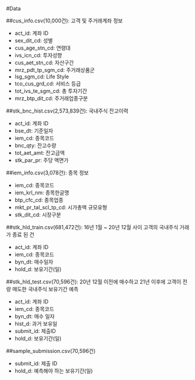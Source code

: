 #Data

##cus_info.csv(10,000건): 고객 및 주거래계좌 정보

- act_id: 계좌 ID
- sex_dit_cd: 성별
- cus_age_stn_cd: 연령대
- ivs_icn_cd: 투자성향
- cus_aet_stn_cd: 자산구간
- mrz_pdt_tp_sgm_cd: 주거래상품군
- lsg_sgm_cd: Life Style
- tco_cus_grd_cd: 서비스 등급
- tot_ivs_te_sgm_cd: 총 투자기간
- mrz_btp_dit_cd: 주거래업종구분

##stk_bnc_hist.csv(2,573,839건): 국내주식 잔고이력

- act_id: 계좌 ID
- bse_dt: 기준일자
- iem_cd: 종목코드
- bnc_qty: 잔고수량
- tot_aet_amt: 잔고금액
- stk_par_pr: 주당 액면가


##iem_info.csv(3,078건): 종목 정보

- iem_cd: 종목코드
- iem_krl_nm: 종목한글명
- btp_cfc_cd: 종목업종
- mkt_pr_tal_scl_tp_cd: 시가총액 규모유형
- stk_dit_cd: 시장구분


##stk_hld_train.csv(681,472건): 16년 1월 ~ 20년 12월 사이 고객의 국내주식 거래가 종료 된 건

- act_id: 계좌 ID
- iem_cd: 종목코드
- byn_dt: 매수일자
- hold_d: 보유기간(일)


##stk_hld_test.csv(70,596건): 20년 12월 이전에 매수하고 21년 이후에 고객이 전량 매도한 국내주식 보유기간 예측

- act_id: 계좌 ID
- iem_cd: 종목코드
- byn_dt: 매수 일자
- hist_d: 과거 보유일
- submit_id: 제출ID
- hold_d: 보유기간(일)


##sample_submission.csv(70,596건)

- submit_id: 제출 ID
- hold_d: 예측해야 하는 보유기간(일)
